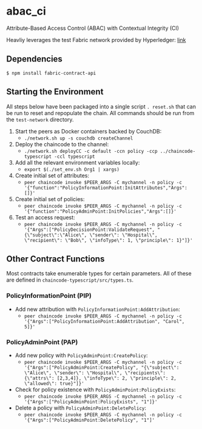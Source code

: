 # abac_ci
Attribute-Based Access Control (ABAC) with Contextual Integrity (CI)

Heavliy leverages the test Fabric network provided by Hyperledger: [link](https://hyperledger-fabric.readthedocs.io/en/latest/install.html#install-fabric-and-fabric-samples)

## Dependencies

```shell
$ npm install fabric-contract-api
```

## Starting the Environment

All steps below have been packaged into a single script `. reset.sh` that can be run to reset and repopulate the chain. All commands should be run from the `test-network` directory.

1.  Start the peers as Docker containers backed by CouchDB:
    *   `./network.sh up -s couchdb createChannel`
1.  Deploy the chaincode to the channel:
    *   `./network.sh deployCC -c default -ccn policy -ccp ../chaincode-typescript -ccl typescript`
1.  Add all the relevant environment variables locally:
    *   `export $(./set_env.sh Org1 | xargs)`
1.  Create initial set of attributes:
    *   `peer chaincode invoke $PEER_ARGS -C mychannel -n policy -c '{"function":"PolicyInformationPoint:InitAttributes","Args":[]}'`
1.  Create initial set of policies:
    *   `peer chaincode invoke $PEER_ARGS -C mychannel -n policy -c '{"function":"PolicyAdminPoint:InitPolicies","Args":[]}'`
1.  Test an access request:
    *   `peer chaincode invoke $PEER_ARGS -C mychannel -n policy -c '{"Args":["PolicyDecisionPoint:ValidateRequest", "{\"subject\":\"Alice\", \"sender\": \"Hospital\", \"recipient\": \"Bob\", \"infoType\": 1, \"principle\": 1}"]}'`

## Other Contract Functions

Most contracts take enumerable types for certain parameters. All of these are defined in `chaincode-typescript/src/types.ts`.

### PolicyInformationPoint (PIP)

*   Add new attribution with `PolicyInformationPoint:AddAttribution`:
    *  `peer chaincode invoke $PEER_ARGS -C mychannel -n policy -c '{"Args":["PolicyInformationPoint:AddAttribution", "Carol", 5]}'`


### PolicyAdminPoint (PAP)

*   Add new policy with `PolicyAdminPoint:CreatePolicy`:
    *  `peer chaincode invoke $PEER_ARGS -C mychannel -n policy -c '{"Args":["PolicyAdminPoint:CreatePolicy", "{\"subject\": \"Alice\", \"sender\": \"Hospital\", \"recipients\": {\"attrs\": [2,3,4]}, \"infoType\": 2, \"principle\": 2, \"allowed\": true}"]}'`
*   Check for policy existence with `PolicyAdminPoint:PolicyExists`:
    *  `peer chaincode invoke $PEER_ARGS -C mychannel -n policy -c '{"Args":["PolicyAdminPoint:PolicyExists", "1"]}'`
*   Delete a policy with `PolicyAdminPoint:DeletePolicy`:
    *  `peer chaincode invoke $PEER_ARGS -C mychannel -n policy -c '{"Args":["PolicyAdminPoint:DeletePolicy", "1"]'`